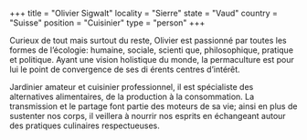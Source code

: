 +++
title = "Olivier Sigwalt"
locality = "Sierre"
state = "Vaud"
country = "Suisse"
position = "Cuisinier"
type = "person"
+++

Curieux de tout mais surtout du reste, Olivier est passionné par toutes les formes de l’écologie: humaine, 
sociale, scienti que, philosophique, pratique et politique. Ayant une vision holistique du monde, la 
permaculture est pour lui le point de convergence de ses di érents centres d’intérêt.

Jardinier amateur et cuisinier professionnel, il est spécialiste des alternatives alimentaires, de 
la production à la consommation. La transmission et le partage font partie des moteurs de sa vie; 
ainsi en plus de sustenter nos corps, il veillera à nourrir nos esprits en échangeant autour des 
pratiques culinaires respectueuses.
